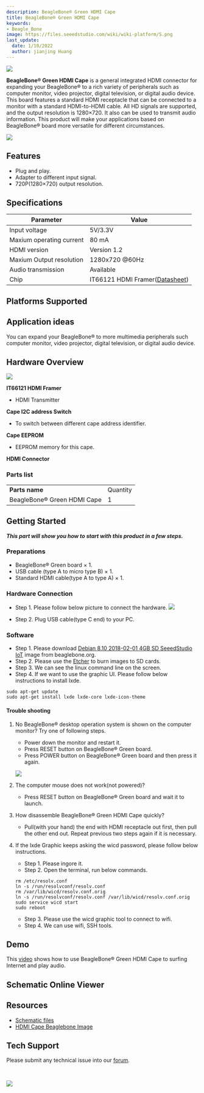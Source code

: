 ```yaml
---
description: BeagleBone® Green HDMI Cape
title: BeagleBone® Green HDMI Cape
keywords:
- Beagle_Bone
image: https://files.seeedstudio.com/wiki/wiki-platform/S.png
last_update:
  date: 1/10/2022
  author: jianjing Huang
---
```


![](https://files.seeedstudio.com/wiki/BeagleBone_Green_HDMI_Cape/img/BeagleBone_Green_HDMI_Cape.jpg)

**BeagleBone® Green HDMI Cape** is a general integrated HDMI connector for expanding your BeagleBone® to a rich variety of peripherals such as computer monitor, video projector, digital television, or digital audio device. This board features a standard HDMI receptacle that can be connected to a monitor with a standard HDMI-to-HDMI cable. All HD signals are supported, and the output resolution is 1280×720. It also can be used to transmit audio information. This product will make your applications based on BeagleBone® board more versatile for different circumstances.

[![](https://files.seeedstudio.com/wiki/common/Get_One_Now_Banner.png)](https://www.seeedstudio.com/depot/BeagleBone-Green-HDMI-Cape-p-2570.html)

Features
--------

- Plug and play.
- Adapter to different input signal.
- 720P(1280×720) output resolution.

Specifications
-------------

| Parameter                | Value                                                                                                  |
|--------------------------|--------------------------------------------------------------------------------------------------------|
| Input voltage            | 5V/3.3V                                                                                                |
| Maxium operating current | 80 mA                                                                                                  |
| HDMI version             | Version 1.2                                                                                            |
| Maxium Output resolution | 1280x720 @60Hz                                                                                         |
| Audio transmission       | Available                                                                                              |
| Chip                     | IT66121 HDMI Framer([Datasheet](https://files.seeedstudio.com/wiki/BeagleBone_Green_HDMI_Cape/res/IT66121FN_Datasheet_v1.02.pdf)) |

Platforms Supported
-------------------

Application ideas
-----------------

You can expand your BeagleBone® to more multimedia peripherals such computer monitor, video projector, digital television, or digital audio device.

Hardware Overview
-----------------

![](https://files.seeedstudio.com/wiki/BeagleBone_Green_HDMI_Cape/img/BeagleBone_Green_HDMI_Cape_Componentss.jpg)

**IT66121 HDMI Framer**

- HDMI Transmitter

**Cape I2C address Switch**

- To switch between different cape address identifier.

**Cape EEPROM**

- EEPROM memory for this cape.

**HDMI Connector**

### Parts list

|                            |          |
|----------------------------|----------|
| **Parts name**             | Quantity |
| BeagleBone® Green HDMI Cape | 1        |

Getting Started
-----------

***This part will show you how to start with this product in a few steps.***

### Preparations

- BeagleBone® Green board × 1.
- USB cable (type A to micro type B) × 1.
- Standard HDMI cable(type A to type A) × 1.

### Hardware Connection

- Step 1. Please follow below picture to connect the hardware.
![](https://files.seeedstudio.com/wiki/BeagleBone_Green_HDMI_Cape/img/BeagleBone_Green_HDMI_Cape_Connection_1200_s.jpg)

- Step 2. Plug USB cable(type C end) to your PC.

### Software

- Step 1. Please download [Debian 8.10 2018-02-01 4GB SD SeeedStudio IoT](https://debian.beagleboard.org/images/bone-debian-8.10-seeed-iot-armhf-2018-02-01-4gb.img.xz) image from beaglebone.org.
- Step 2. Please use the [Etcher](https://etcher.io/) to burn images to SD cards.
- Step 3. We can see the linux command line on the screen.
- Step 4. If we want to use the graphic UI. Please follow below instructions to install lxde.

```
sudo apt-get update 
sudo apt-get install lxde lxde-core lxde-icon-theme
```

#### Trouble shooting

1. No BeagleBone® desktop operation system is shown on the computer monitor? Try one of following steps.

    - Power down the monitor and restart it.
    - Press RESET button on BeagleBone® Green board.
    - Press POWER button on BeagleBone® Green board and then press it again.

    ![](https://files.seeedstudio.com/wiki/BeagleBone_Green_HDMI_Cape/img/Beaglebone-Green_s.jpg)

2. The computer mouse does not work(not powered)?
    - Press RESET button on BeagleBone® Green board and wait it to launch.

3. How disassemble BeagleBone® Green HDMI Cape quickly?
    - Pull(with your hand) the end with HDMI receptacle out first, then pull the other end out. Repeat previous two steps again if it is necessary.

4. If the lxde Graphic keeps asking the wicd password, please follow below instructions.

    - Step 1. Please ingore it.
    - Step 2. Open the terminal, run below commands.

    ```
    rm /etc/resolv.conf
    ln -s /run/resolvconf/resolv.conf
    rm /var/lib/wicd/resolv.conf.orig
    ln -s /run/resolvconf/resolv.conf /var/lib/wicd/resolv.conf.orig
    sudo service wicd start
    sudo reboot
    ```

    - Step 3. Please use the wicd graphic tool to connect to wifi.
    - Step 4. We can use wifi, SSH tools.

Demo
----

This [video](https://www.youtube.com/watch?v=-xvbXSd_9TY&feature=youtu.be) shows how to use BeagleBone® Green HDMI Cape to surfing Internet and play audio.

## Schematic Online Viewer

<div className="altium-ecad-viewer" data-project-src="https://files.seeedstudio.com/wiki/BeagleBone_Green_HDMI_Cape/res/Schematic_Files.zip" style={{borderRadius: '0px 0px 4px 4px', height: 500, borderStyle: 'solid', borderWidth: 1, borderColor: 'rgb(241, 241, 241)', overflow: 'hidden', maxWidth: 1280, maxHeight: 700, boxSizing: 'border-box'}}>
</div>

Resources
---------

- [Schematic files](https://files.seeedstudio.com/wiki/BeagleBone_Green_HDMI_Cape/res/Schematic_Files.zip)
- [HDMI Cape Beaglebone Image](https://drive.google.com/open?id=15wXOtG4pZMifNoldoSvdOX9sBrev733L)

<!-- This Markdown file was created from https://www.seeedstudio.com/wiki/BeagleBone_Green_HDMI_Cape -->

## Tech Support

Please submit any technical issue into our [forum](https://forum.seeedstudio.com/).
<div>
  <br /><p style={{textAlign: 'center'}}><a href="https://www.seeedstudio.com/act-4.html?utm_source=wiki&utm_medium=wikibanner&utm_campaign=newproducts" target="_blank"><img src="https://files.seeedstudio.com/wiki/Wiki_Banner/new_product.jpg" /></a></p>
</div>
